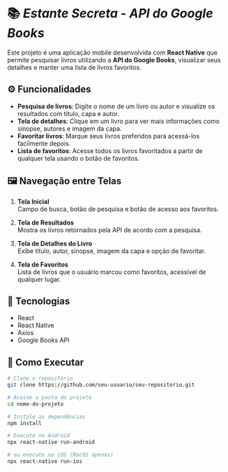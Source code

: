 # 📚 *Estante Secreta* - *API do Google Books*

Este projeto é uma aplicação mobile desenvolvida com **React Native** que permite pesquisar livros utilizando a **API do Google Books**, visualizar seus detalhes e manter uma lista de livros favoritos.

## ⚙️ Funcionalidades

- **Pesquisa de livros**: Digite o nome de um livro ou autor e visualize os resultados com título, capa e autor.
- **Tela de detalhes**: Clique em um livro para ver mais informações como sinopse, autores e imagem da capa.
- **Favoritar livros**: Marque seus livros preferidos para acessá-los facilmente depois.
- **Lista de favoritos**: Acesse todos os livros favoritados a partir de qualquer tela usando o botão de favoritos.

## 🖼️ Navegação entre Telas

1. **Tela Inicial**  
   Campo de busca, botão de pesquisa e botão de acesso aos favoritos.

2. **Tela de Resultados**  
   Mostra os livros retornados pela API de acordo com a pesquisa.

3. **Tela de Detalhes do Livro**  
   Exibe título, autor, sinopse, imagem da capa e opção de favoritar.

4. **Tela de Favoritos**  
   Lista de livros que o usuário marcou como favoritos, acessível de qualquer lugar.

## 🔧 Tecnologias

- React
- React Native
- Axios
- Google Books API

## 🚀 Como Executar

```bash
# Clone o repositório
git clone https://github.com/seu-usuario/seu-repositorio.git

# Acesse a pasta do projeto
cd nome-do-projeto

# Instale as dependências
npm install

# Execute no Android
npx react-native run-android

# ou execute no iOS (MacOS apenas)
npx react-native run-ios
